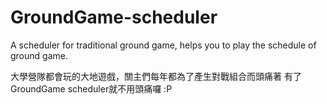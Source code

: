 GroundGame-scheduler
====================

A scheduler for traditional ground game, helps you to play the schedule of ground game.

大學營隊都會玩的大地遊戲，關主們每年都為了產生對戰組合而頭痛著
有了GroundGame scheduler就不用頭痛囉 :P
